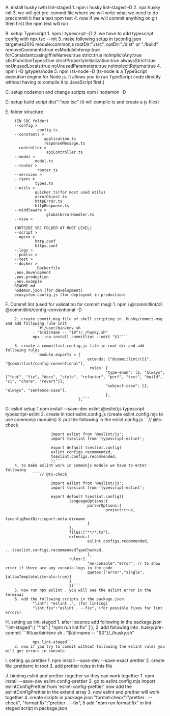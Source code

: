 A. install husky iwth lint-staged
        1. npm i husky lint-staged -D
        2. npx husky init
        3. we will get pre-commit file where we will write what we need to do precommit it has a text npm test
        4. now if we will commit anything on git then first the npm test will run

B. setup Typescript
        1. npm i typescript -D
        2. we have to add typescript config with npx tsc --init
        3. make following setup in tsconfig.json
                target:es2016
                module:commonjs
                rootDir:"./src",
                outDir:"./dist" or "./build"
                removeComments:true
                esModuleInterop:true
                forConsistantcasingiffileNames:true
                strict:true
                noImplicitAny:true
                stictFunctionTypes:true
                strictPropertyInitialization:true
                alwaysStrict:true
                noUnusedLocals:true
                noUnusedParameters:true
                noImplecitReturns:true
        4. npm i -D @types/node
        5. npm i ts-node -D (ts-node is a TypeScript execution engine for Node.js. It allows you to run TypeScript code directly without having to compile it to JavaScript first.)

C. setup nodemon and change scripts
        npm i nodemon -D

D. setup build script
        dist":"npx tsc" (it will compile ts and create a js files)

E. folder structure

        (IN SRC folder)
        --config >
                  config.ts
        --constants >
                     application.ts
                     responseMessage.ts 
        --controller >
                      apiController.ts
        --model > 
                 model.ts
        --router >
                  router.ts
        --services >
        --types > 
                 types.ts
        --utils >
                 quicker.ts(for most used utils)
                 errorObject.ts
                 httpError.ts
                 httpResponse.ts
        --middleware >
                      globalErrorHandler.ts
        --view >

        (OUTSIDE SRC FOLDER AT ROOT LEVEL)
        --script > 
        --nginx >
                 http.conf
                 https.conf 
        --logs >
        --public >
        --test >
        --docker >
                  Dockerfile
        .env.development
        .env.production
        .env.example
        README.md
        nodemon.json (for development)
        ecosystem.config.js (for deployemt in production)

F. Commit lint (used for validation for commit msg)
        1. npm i @commitlint/cli @commitlint/config-conventional -D

        2. create commit-msg file of shell scripting in .husky/commit-msg and add following rule init
                ```#!/user/bin/env sh
                . "$(dirname -- "$0")/_/husky.sh"
                npx --no-install commitlint --edit "$1"```

        3. create a commitlint.config.js file in root dir and add following rules
                ```module.exports = {
                                        extends: ["@commitlint/cli", "@commitlint/config-conventional"],
                                         rules: {
                                                "type-enum": [2, "always", ["feat", "fix", "docs", "style", "refactor", "perf", "test", "build", "ci", "chore", "revert"]],
                                                "subject-case": [2, "always", "sentence-case"],
                                                },
                                    };```

G. eslint setup
        1.npm install --save-dev eslint @eslint/js typescript typescript-eslint
        2. create in root eslint.config.js (create eslint.config.mjs to use commonjs modules)
        3. put the following in the eslint.config.js
                ```// @ts-check

                        import eslint from '@eslint/js';
                        import tseslint from 'typescript-eslint';

                        export default tseslint.config(
                        eslint.configs.recommended,
                        tseslint.configs.recommended,
                        );```
        4. to make eslint work in commonjs module we have to enter following
                ```// @ts-check

                        import eslint from '@eslint/js';
                        import tseslint from 'typescript-eslint';

                        export default tseslint.config({
                                languageOptions:{
                                        parserOptions:{
                                                project:true,
                                                tsconfigRootDir:import.meta.dirname
                                        }
                                },
                                files:["**/*.ts"],
                                extends:[
                                        eslint.configs.recommended,
                                        ...tseslint.configs.recommendedTypeChecked,
                                        ],
                                rules:{
                                        "no-console":"error", // to show error if there are any console.logs in the code
                                        quotes:["error","single",{allowTemplateLiterals:true}]
                                }
                                })```
        5. now run npx eslint . you will see the eslint error in the terminal
        6. add the following scripts in the package.json
                "lint": "eslint .", (for linting)
                "lint:fix":"eslint . --fix", (for possible fixes for lint errors)

H. setting up lint-staged
        1. after liscence add following in the package.json
                "lint-staged":{
                                "*.ts":[
                                        "npm run lint:fix"
                                        ]
                                },
        2. add following into .husky/pre-commit
                ```#!/usr/bin/env sh
                . "${dirname -- "$0"}/_/husky.sh"

                npx lint-staged```
        3. now if you try to commit without following the eslint rules you will get errors in console

I. setting up prettier
        1. npm install --save-dev --save-exact prettier
        2. create file .prettierrc in root
        3. add prettier rules in this file

J. binding eslint and prettier together so they can work together
        1. npm install --save-dev eslint-config-prettier
        2. go to eslint.config.mjs
                import eslintConfigPrettier from 'eslint-config-prettier'
                now add the eslintConfigPrettier in the extend array 
        3. now eslint and prettier will work together
        4. create scripts in package.json
                 "format:check":"prettier . --check",
                 "format:fix":"prettier . --fix",
        5 add  "npm run format:fix" in lint-staged script in package.json